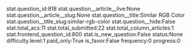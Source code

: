stat.question_id:818
stat.question__article__live:None
stat.question__article__slug:None
stat.question__title:Similar RGB Color
stat.question__title_slug:similar-rgb-color
stat.question__hide:False
stat.total_acs:11
stat.total_submitted:22
stat.total_column_articles:1
stat.frontend_question_id:800
stat.is_new_question:False
status:None
difficulty.level:1
paid_only:True
is_favor:False
frequency:0
progress:0
